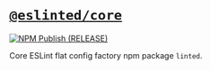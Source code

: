# [`@eslinted/core`](https://www.npmjs.com/package/@eslinted/core)

[![NPM Publish (RELEASE)](https://github.com/jimmy-zhening-luo/linted-core/actions/workflows/RELEASE.yml/badge.svg)](https://github.com/jimmy-zhening-luo/linted-core/actions/workflows/RELEASE.yml)

Core ESLint flat config factory npm package `linted`.
